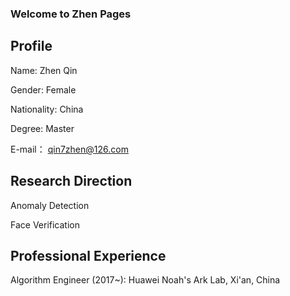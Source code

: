 ### Welcome to Zhen Pages

## Profile

   Name:        Zhen Qin
   
   Gender:      Female
   
   Nationality: China
  
   Degree:      Master
      
   E-mail：     qin7zhen@126.com

## Research Direction

   Anomaly Detection 
   
   Face Verification
   

## Professional Experience

   Algorithm Engineer (2017~): Huawei Noah's Ark Lab, Xi'an, China
